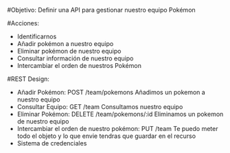 #Objetivo: 
Definir una API para gestionar nuestro equipo Pokémon

#Acciones:
- Identificarnos
- Añadir pokémon a nuestro equipo
- Eliminar pokémon de nuestro equipo
- Consultar información de nuestro equipo
- Intercambiar el orden de nuestros Pokémon

#REST Design:
- Añadir Pokémon: POST /team/pokemons                   Añadimos un pokemon a nuestro equipo
- Consultar Equipo: GET /team                           Consultamos nuestro equipo
- Eliminar Pokémon: DELETE /team/pokemons/:id           Eliminamos un pokemon de nuestro equipo
- Intercambiar el orden de nuestro pokémon: PUT /team   Te puedo meter todo el objeto y lo que envie tendras que guardar en el recurso
- Sistema de credenciales